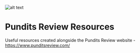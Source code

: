 ![alt text](https://i.ibb.co/3fm0WwH/og-image.png)

# Pundits Review Resources
Useful resources created alongside the Pundits Review website - https://www.punditsreview.com/
